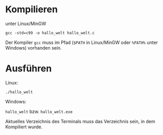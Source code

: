 
# Kompilieren

unter Linux/MinGW

`gcc -std=c99 -o hallo_welt hallo_welt.c`

Der Kompiler `gcc` muss im Pfad (`$PATH` in Linux/MinGW oder `%PATH%` unter Windows) vorhanden sein.

# Ausführen
Linux:

`./hallo_welt`

Windows:

`hallo_welt` bzw. `hallo_welt.exe`

Aktuelles Verzeichnis des Terminals muss das Verzeichnis sein, in dem Kompiliert wurde.
